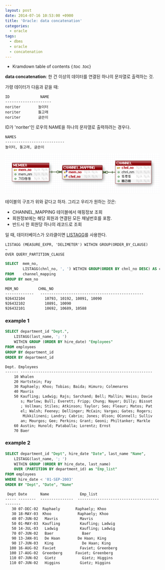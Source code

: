 ```yaml
---
layout: post
date: 2014-07-16 10:53:00 +0900
title: 'Oracle: data concatenation'
categories:
  - oracle
tags:
  - dbms
  - oracle
  - concatenation
---
```


* Kramdown table of contents
{:toc .toc}

**data concatenation**: 한 건 이상의 데이터를 연결된 하나의 문자열로 출력하는 것.

가령 데이터가 다음과 같을 때:

```
ID              NAME
---------------------
noriter        놀이터
noriter        돌고래
noriter        글쓴이
```

ID가 'noriter'인 로우의 NAME을 하나의 문자열로 출력하려는 경우다.

```
NAMES
---------------------------
놀이터, 돌고래, 글쓴이
```


![](/images/oracle-data-concatenation.png)

테이블의 구조가 위와 같다고 하자. 그리고 우리가 원하는 것은:

- CHANNEL_MAPPING 테이블에서 매핑정보 조회
- 회원정보에는 해당 회원과 연결된 모든 채널번호를 포함.
- 반드시 한 회원당 하나의 레코드로 조회

일 때, 데이터베이스가 오라클이면 [LISTAGG](https://docs.oracle.com/cd/E11882_01/server.112/e41084/functions089.htm#SQLRF30030)를 사용한다.

```
LISTAGG (MEASURE_EXPR, 'DELIMETER') WITHIN GROUP(ORDER_BY_CLAUSE)
~
OVER QUERY_PARTITION_CLAUSE
```

```sql
SELECT  mem_no,
        LISTAGG(chnl_no, ', ') WITHIN GROUP(ORDER BY chnl_no DESC) AS chnl_no
FROM    channel_mapping
GROUP BY mem_no
```

```
MEM_NO         CHNL_NO
-------------   -----------------------------------------------
926432104         10793, 10192, 10091, 10090
926432102         10891, 10090
926432101         10692, 10689, 10588
```

### example 1

```sql
SELECT department_id "Dept.",
    LISTAGG(last_name, '; ')
    WITHIN GROUP (ORDER BY hire_date) "Employees"
FROM employees
GROUP BY department_id
ORDER BY department_id
```

```
Dept. Employees
------ ------------------------------------------------------------
    10 Whalen
    20 Hartstein; Fay
    30 Raphaely; Khoo; Tobias; Baida; Himuro; Colmenares
    40 Mavris
    50 Kaufling; Ladwig; Rajs; Sarchand; Bell; Mallin; Weiss; Davie
       s; Marlow; Bull; Everett; Fripp; Chung; Nayer; Dilly; Bissot
       ; Vollman; Stiles; Atkinson; Taylor; Seo; Fleaur; Matos; Pat
       el; Walsh; Feeney; Dellinger; McCain; Vargas; Gates; Rogers;
        Mikkilineni; Landry; Cabrio; Jones; Olson; OConnell; Sulliv
       an; Mourgos; Gee; Perkins; Grant; Geoni; Philtanker; Markle
    60 Austin; Hunold; Pataballa; Lorentz; Ernst
    70 Baer
```

### example 2

```sql
SELECT department_id "Dept", hire_date "Date", last_name "Name",
    LISTAGG(last_name, '; ')
    WITHIN GROUP (ORDER BY hire_date, last_name)
    OVER (PARTITION BY department_id) as "Emp_list"
FROM employees
WHERE hire_date < '01-SEP-2003'
ORDER BY "Dept", "Date", "Name"
```

```
 Dept Date      Name              Emp_list
----- --------  ---------------  --------------------------------------------
   30 07-DEC-02  Raphaely       Raphaely; Khoo
   30 18-MAY-03  Khoo            Raphaely; Khoo
   40 07-JUN-02   Mavris          Mavris
   50 01-MAY-03  Kaufling         Kaufling; Ladwig
   50 14-JUL-03   Ladwig          Kaufling; Ladwig
   70 07-JUN-02   Baer             Baer
   90 13-JAN-01   De Haan        De Haan; King
   90 17-JUN-03   King             De Haan; King
  100 16-AUG-02  Faviet           Faviet; Greenberg
  100 17-AUG-02  Greenberg      Faviet; Greenberg
  110 07-JUN-02   Gietz            Gietz; Higgins
  110 07-JUN-02   Higgins         Gietz; Higgins
```
